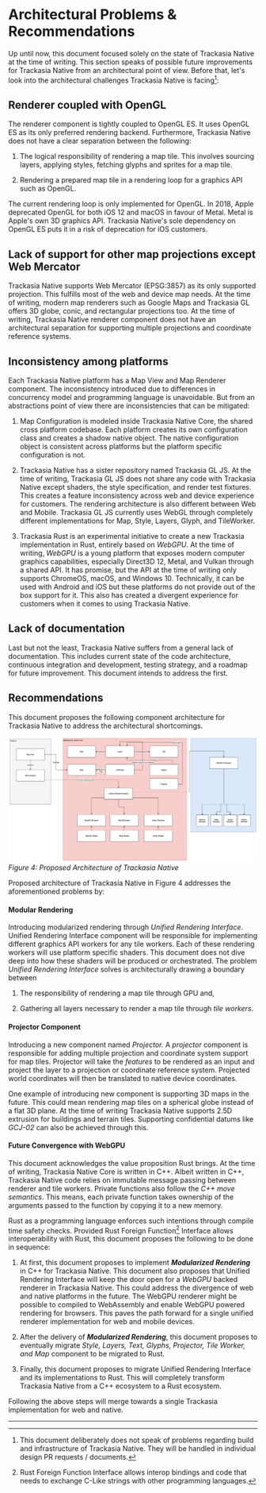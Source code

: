 # Architectural Problems & Recommendations

Up until now, this document focused solely on the state of Trackasia
Native at the time of writing. This section speaks of possible future
improvements for Trackasia Native from an architectural point of view.
Before that, let's look into the architectural challenges Trackasia
Native is facing[^18]:

## Renderer coupled with OpenGL

The renderer component is tightly coupled to OpenGL ES. It uses OpenGL
ES as its only preferred rendering backend. Furthermore, Trackasia
Native does not have a clear separation between the following:

1.  The logical responsibility of rendering a map tile. This involves
    sourcing layers, applying styles, fetching glyphs and sprites for a
    map tile.

2.  Rendering a prepared map tile in a rendering loop for a graphics API
    such as OpenGL.

The current rendering loop is only implemented for OpenGL. In 2018,
Apple deprecated OpenGL for both iOS 12 and macOS in favour of Metal.
Metal is Apple's own 3D graphics API. Trackasia Native's sole
dependency on OpenGL ES puts it in a risk of deprecation for iOS
customers.

## Lack of support for other map projections except Web Mercator

Trackasia Native supports Web Mercator (EPSG:3857) as its only
supported projection. This fulfills most of the web and device map
needs. At the time of writing, modern map renderers such as Google Maps
and Trackasia GL offers 3D globe, conic, and rectangular projections too.
At the time of writing, Trackasia Native renderer component does not
have an architectural separation for supporting multiple projections and
coordinate reference systems.

## Inconsistency among platforms

Each Trackasia Native platform has a Map View and Map Renderer
component. The inconsistency introduced due to differences in
concurrency model and programming language is unavoidable. But from an
abstractions point of view there are inconsistencies that can be
mitigated:

1.  Map Configuration is modeled inside Trackasia Native Core, the
    shared cross platform codebase. Each platform creates its own
    configuration class and creates a shadow native object. The native
    configuration object is consistent across platforms but the platform
    specific configuration is not.

2.  Trackasia Native has a sister repository named Trackasia GL JS. At
    the time of writing, Trackasia GL JS does not share any code with
    Trackasia Native except shaders, the style specification, and
    render test fixtures. This creates a feature inconsistency across
    web and device experience for customers. The rendering architecture
    is also different between Web and Mobile. Trackasia GL JS currently
    uses WebGL through completely different implementations for Map,
    Style, Layers, Glyph, and TileWorker.

3.  Trackasia Rust is an experimental initiative to create a new Trackasia
    implementation in Rust, entirely based on *WebGPU*. At the time of
    writing, *WebGPU* is a young platform that exposes modern computer
    graphics capabilities, especially Direct3D 12, Metal, and Vulkan
    through a shared API. It has promise, but the API at the time of
    writing only supports ChromeOS, macOS, and Windows 10. Technically,
    it can be used with Android and iOS but these platforms do not
    provide out of the box support for it. This also has created a
    divergent experience for customers when it comes to using Trackasia
    Native.

## Lack of documentation

Last but not the least, Trackasia Native suffers from a general lack
of documentation. This includes current state of the code architecture,
continuous integration and development, testing strategy, and a roadmap
for future improvement. This document intends to address the first.

## Recommendations

This document proposes the following component architecture for Trackasia
Native to address the architectural shortcomings.

![](media/proposed-architecture-of-Trackasia-gl.png)    
*Figure 4: Proposed Architecture of Trackasia Native*

Proposed architecture of Trackasia Native in Figure 4 addresses the 
aforementioned problems by:

#### Modular Rendering

Introducing modularized rendering through *Unified Rendering Interface*.
Unified Rendering Interface component will be responsible for
implementing different graphics API workers for any tile workers. Each
of these rendering workers will use platform specific shaders. This
document does not dive deep into how these shaders will be produced or
orchestrated. The problem *Unified Rendering Interface* solves is
architecturally drawing a boundary between

1.  The responsibility of rendering a map tile through GPU and,

2.  Gathering all layers necessary to render a map tile through *tile
    workers*.

#### Projector Component

Introducing a new component named *Projector.* A *projector* component
is responsible for adding multiple projection and coordinate system
support for map tiles. Projector will take the *features* to be rendered
as an input and project the layer to a projection or coordinate
reference system. Projected world coordinates will then be translated to
native device coordinates.

One example of introducing new component is supporting 3D maps in the
future. This could mean rendering map tiles on a spherical globe instead
of a flat 3D plane. At the time of writing Trackasia Native supports
2.5D extrusion for buildings and terrain tiles. Supporting confidential
datums like *GCJ-02* can also be achieved through this.

#### Future Convergence with WebGPU

This document acknowledges the value proposition Rust brings. At the
time of writing, Trackasia Native Core is written in C++. Albeit written
in C++, Trackasia Native code relies on immutable message passing between
renderer and tile workers. Private functions also follow the *C++ move
semantics*. This means, each private function takes ownership of the
arguments passed to the function by copying it to a new memory.

Rust as a programming language enforces such intentions through compile
time safety checks. Provided Rust Foreign Function[^19] Interface allows
interoperability with Rust, this document proposes the following to be
done in sequence:

1.  At first, this document proposes to implement ***Modularized
    Rendering*** in C++ for Trackasia Native. This document also
    proposes that Unified Rendering Interface will keep the door open
    for a *WebGPU* backed renderer in Trackasia Native. This could address
    the divergence of web and native platforms in the future. The WebGPU
    renderer might be possible to compiled to WebAssembly and enable
    WebGPU powered rendering for browsers. This paves the path forward for
    a single unified renderer implementation for web and mobile devices.

2.  After the delivery of ***Modularized Rendering***, this document
    proposes to eventually migrate *Style, Layers, Text, Glyphs,
    Projector, Tile Worker, and Map* component to be migrated to Rust.

3.  Finally, this document proposes to migrate Unified Rendering
    Interface and its implementations to Rust. This will completely
    transform Trackasia Native from a C++ ecosystem to a Rust
    ecosystem.

Following the above steps will merge towards a single Trackasia
implementation for web and native.

____________________________

[^18]: This document deliberately does not speak of problems regarding
    build and infrastructure of Trackasia Native. They will be handled
    in individual design PR requests / documents.

[^19]: Rust Foreign Function Interface allows interop bindings and code
    that needs to exchange C-Like strings with other programming
    languages.
